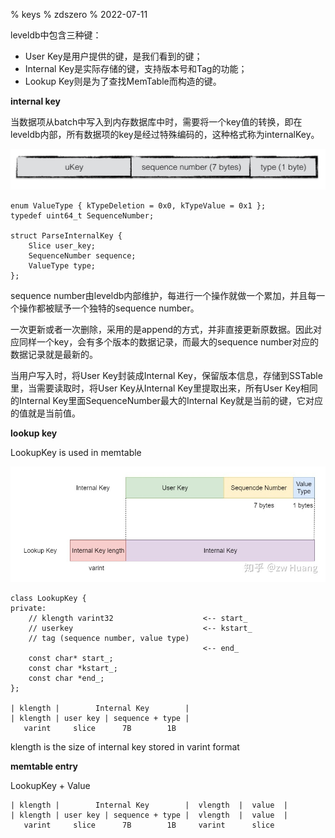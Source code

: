 % keys
% zdszero
% 2022-07-11

leveldb中包含三种键：

* User Key是用户提供的键，是我们看到的键；
* Internal Key是实际存储的键，支持版本号和Tag的功能；
* Lookup Key则是为了查找MemTable而构造的键。

__internal key__

当数据项从batch中写入到内存数据库中时，需要将一个key值的转换，即在leveldb内部，所有数据项的key是经过特殊编码的，这种格式称为internalKey。

![internal key structure](../../../docs/images/image_2022-07-09-15-35-46.png)

```
enum ValueType { kTypeDeletion = 0x0, kTypeValue = 0x1 };
typedef uint64_t SequenceNumber;

struct ParseInternalKey {
    Slice user_key;
    SequenceNumber sequence;
    ValueType type;
};
```

sequence number由leveldb内部维护，每进行一个操作就做一个累加，并且每一个操作都被赋予一个独特的sequence number。

一次更新或者一次删除，采用的是append的方式，并非直接更新原数据。因此对应同样一个key，会有多个版本的数据记录，而最大的sequence number对应的数据记录就是最新的。

当用户写入时，将User Key封装成Internal Key，保留版本信息，存储到SSTable里，当需要读取时，将User Key从Internal Key里提取出来，所有User Key相同的Internal Key里面SequenceNumber最大的Internal Key就是当前的键，它对应的值就是当前值。

__lookup key__

LookupKey is used in memtable

![internal key structure](../../../docs/images/image_2022-07-11-10-35-47.png)

```
class LookupKey {
private:
    // klength varint32                    <-- start_
    // userkey                             <-- kstart_
    // tag (sequence number, value type)   
                                           <-- end_
    const char* start_;
    const char *kstart_;
    const char *end_;
};

| klength |        Internal Key        |
| klength | user key | sequence + type |
   varint     slice      7B        1B
```

klength is the size of internal key stored in varint format

__memtable entry__

LookupKey + Value

```
| klength |        Internal Key        |  vlength  |  value  |
| klength | user key | sequence + type |  vlength  |  value  |
   varint     slice      7B        1B     varint      slice
```
